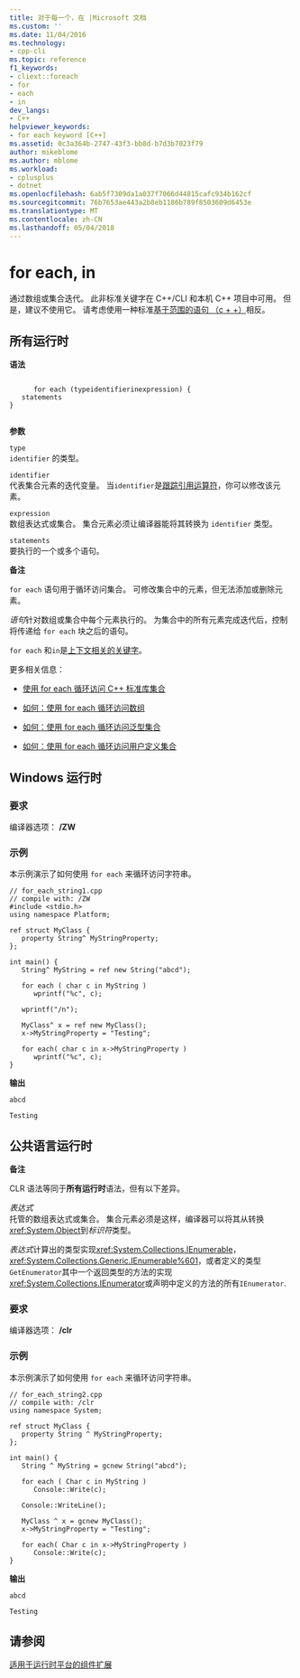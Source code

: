 ```yaml
---
title: 对于每一个，在 |Microsoft 文档
ms.custom: ''
ms.date: 11/04/2016
ms.technology:
- cpp-cli
ms.topic: reference
f1_keywords:
- cliext::foreach
- for
- each
- in
dev_langs:
- C++
helpviewer_keywords:
- for each keyword [C++]
ms.assetid: 0c3a364b-2747-43f3-bb8d-b7d3b7023f79
author: mikeblome
ms.author: mblome
ms.workload:
- cplusplus
- dotnet
ms.openlocfilehash: 6ab5f7309da1a037f7066d44815cafc934b162cf
ms.sourcegitcommit: 76b7653ae443a2b8eb1186b789f8503609d6453e
ms.translationtype: MT
ms.contentlocale: zh-CN
ms.lasthandoff: 05/04/2018
---
```

# <a name="for-each-in"></a>for each, in
通过数组或集合迭代。 此非标准关键字在 C++/CLI 和本机 C++ 项目中可用。 但是，建议不使用它。 请考虑使用一种标准[基于范围的语句 （c + +）](../cpp/range-based-for-statement-cpp.md)相反。  
  
## <a name="all-runtimes"></a>所有运行时  
 **语法**  
  
```  
  
      for each (typeidentifierinexpression) {  
   statements  
}  
  
```  
  
 **参数**  
  
 `type`  
 `identifier` 的类型。  
  
 `identifier`  
 代表集合元素的迭代变量。  当`identifier`是[跟踪引用运算符](../windows/tracking-reference-operator-cpp-component-extensions.md)，你可以修改该元素。  
  
 `expression`  
 数组表达式或集合。 集合元素必须让编译器能将其转换为 `identifier` 类型。  
  
 `statements`  
 要执行的一个或多个语句。  
  
 **备注**  
  
 `for each` 语句用于循环访问集合。 可修改集合中的元素，但无法添加或删除元素。  
  
 *语句*针对数组或集合中每个元素执行的。 为集合中的所有元素完成迭代后，控制将传递给 `for each` 块之后的语句。  
  
 `for each` 和`in`是[上下文相关的关键字](../windows/context-sensitive-keywords-cpp-component-extensions.md)。  
  
 更多相关信息：  
  
-   [使用 for each 循环访问 C++ 标准库集合](../dotnet/iterating-over-stl-collection-by-using-for-each.md)  
  
-   [如何：使用 for each 循环访问数组](../dotnet/how-to-iterate-over-arrays-with-for-each.md)  
  
-   [如何：使用 for each 循环访问泛型集合](../dotnet/how-to-iterate-over-a-generic-collection-with-for-each.md)  
  
-   [如何：使用 for each 循环访问用户定义集合](../dotnet/how-to-iterate-over-a-user-defined-collection-with-for-each.md)  
  
## <a name="windows-runtime"></a>Windows 运行时  
  
### <a name="requirements"></a>要求  
 编译器选项： **/ZW**  
  
### <a name="example"></a>示例  
 本示例演示了如何使用 `for each` 来循环访问字符串。  
  
```  
// for_each_string1.cpp  
// compile with: /ZW  
#include <stdio.h>  
using namespace Platform;  
  
ref struct MyClass {  
   property String^ MyStringProperty;  
};  
  
int main() {  
   String^ MyString = ref new String("abcd");  
  
   for each ( char c in MyString )  
      wprintf("%c", c);  
  
   wprintf("/n");  
  
   MyClass^ x = ref new MyClass();  
   x->MyStringProperty = "Testing";  
  
   for each( char c in x->MyStringProperty )  
      wprintf("%c", c);  
}  
```  
  
 **输出**  
  
```Output  
abcd  
  
Testing  
```  
  
## <a name="common-language-runtime"></a>公共语言运行时 
 **备注**  
  
 CLR 语法等同于**所有运行时**语法，但有以下差异。  
  
 *表达式*  
 托管的数组表达式或集合。 集合元素必须是这样，编译器可以将其从转换<xref:System.Object>到*标识符*类型。  
  
 *表达式*计算出的类型实现<xref:System.Collections.IEnumerable>， <xref:System.Collections.Generic.IEnumerable%601>，或者定义的类型`GetEnumerator`其中一个返回类型的方法的实现<xref:System.Collections.IEnumerator>或声明中定义的方法的所有`IEnumerator`.  
  
### <a name="requirements"></a>要求  
 编译器选项： **/clr**  
  
### <a name="example"></a>示例  
 本示例演示了如何使用 `for each` 来循环访问字符串。  
  
```  
// for_each_string2.cpp  
// compile with: /clr  
using namespace System;  
  
ref struct MyClass {  
   property String ^ MyStringProperty;  
};  
  
int main() {  
   String ^ MyString = gcnew String("abcd");  
  
   for each ( Char c in MyString )  
      Console::Write(c);  
  
   Console::WriteLine();  
  
   MyClass ^ x = gcnew MyClass();  
   x->MyStringProperty = "Testing";  
  
   for each( Char c in x->MyStringProperty )  
      Console::Write(c);  
}  
```  
  
 **输出**  
  
```Output  
abcd  
  
Testing   
```  
  
## <a name="see-also"></a>请参阅  
 [适用于运行时平台的组件扩展](../windows/component-extensions-for-runtime-platforms.md)